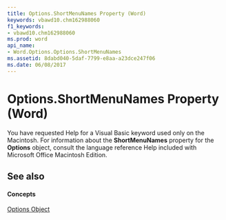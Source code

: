 ```yaml
---
title: Options.ShortMenuNames Property (Word)
keywords: vbawd10.chm162988060
f1_keywords:
- vbawd10.chm162988060
ms.prod: word
api_name:
- Word.Options.Options.ShortMenuNames
ms.assetid: 8dabd040-5daf-7799-e8aa-a23dce247f06
ms.date: 06/08/2017
---
```



# Options.ShortMenuNames Property (Word)

You have requested Help for a Visual Basic keyword used only on the Macintosh. For information about the **ShortMenuNames** property for the **Options** object, consult the language reference Help included with Microsoft Office Macintosh Edition.


## See also


#### Concepts


[Options Object](options-object-word.md)

